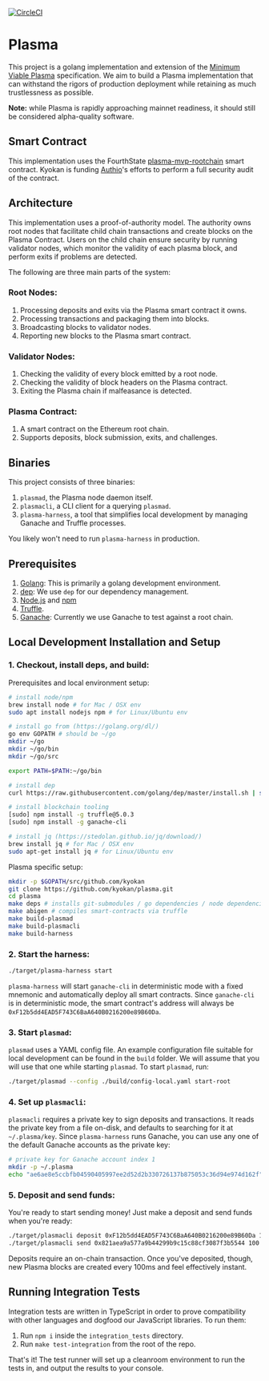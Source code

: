 [![CircleCI](https://circleci.com/gh/kyokan/plasma/tree/master.svg?style=svg)](https://circleci.com/gh/kyokan/plasma/tree/master)

# Plasma

This project is a golang implementation and extension of the [Minimum Viable Plasma](https://ethresear.ch/t/minimal-viable-plasma/426) specification. We aim to build a Plasma implementation that can withstand the rigors of production deployment while retaining as much trustlessness as possible.

**Note:** while Plasma is rapidly approaching mainnet readiness, it should still be considered alpha-quality software.

## Smart Contract

This implementation uses the FourthState [plasma-mvp-rootchain](https://github.com/FourthState/plasma-mvp-rootchain) smart contract. Kyokan is funding [Authio](https://authio.org/)'s efforts to perform a full security audit of the contract.

## Architecture

This implementation uses a proof-of-authority model. The authority owns root nodes that facilitate child chain transactions and create blocks on the Plasma Contract. Users on the child chain ensure security by running validator nodes, which monitor the validity of each plasma block, and perform exits if problems are detected.

The following are three main parts of the system:

### Root Nodes:

1. Processing deposits and exits via the Plasma smart contract it owns.
2. Processing transactions and packaging them into blocks.
3. Broadcasting blocks to validator nodes.
4. Reporting new blocks to the Plasma smart contract.

### Validator Nodes:

1. Checking the validity of every block emitted by a root node.
1. Checking the validity of block headers on the Plasma contract.
2. Exiting the Plasma chain if malfeasance is detected.

### Plasma Contract:

1. A smart contract on the Ethereum root chain.
2. Supports deposits, block submission, exits, and challenges.

## Binaries

This project consists of three binaries:

1. `plasmad`, the Plasma node daemon itself.
2. `plasmacli`, a CLI client for a querying `plasmad`.
3. `plasma-harness`, a tool that simplifies local development by managing Ganache and Truffle processes.

You likely won't need to run `plasma-harness` in production.

## Prerequisites

1. [Golang](https://golang.org/doc/install): This is primarily a golang development environment.
2. [dep](https://github.com/golang/dep): We use ```dep``` for our dependency management.
3. [Node.js](https://nodejs.org/en/) and [npm](https://www.npmjs.com/get-npm)
4. [Truffle](http://truffleframework.com/docs/getting_started/installation).
5. [Ganache](https://github.com/trufflesuite/ganache): Currently we use Ganache to test against a root chain.

## Local Development Installation and Setup

### 1. Checkout, install deps, and build:

Prerequisites and local environment setup:

```bash
# install node/npm
brew install node # for Mac / OSX env
sudo apt install nodejs npm # for Linux/Ubuntu env

# install go from (https://golang.org/dl/)
go env GOPATH # should be ~/go
mkdir ~/go
mkdir ~/go/bin
mkdir ~/go/src

export PATH=$PATH:~/go/bin

# install dep
curl https://raw.githubusercontent.com/golang/dep/master/install.sh | sh

# install blockchain tooling
[sudo] npm install -g truffle@5.0.3
[sudo] npm install -g ganache-cli

# install jq (https://stedolan.github.io/jq/download/)
brew install jq # for Mac / OSX env
sudo apt-get install jq # for Linux/Ubuntu env
```

Plasma specific setup:

```bash
mkdir -p $GOPATH/src/github.com/kyokan
git clone https://github.com/kyokan/plasma.git
cd plasma
make deps # installs git-submodules / go dependencies / node dependencies
make abigen # compiles smart-contracts via truffle
make build-plasmad
make build-plasmacli
make build-harness
```

### 2. Start the harness:

```bash
./target/plasma-harness start
```

`plasma-harness` will start `ganache-cli` in deterministic mode with a fixed mnemonic and automatically deploy all smart contracts. Since `ganache-cli` is in deterministic mode, the smart contract's address will always be `0xF12b5dd4EAD5F743C6BaA640B0216200e89B60Da`.

### 3. Start `plasmad`:

`plasmad` uses a YAML config file. An example configuration file suitable for local development can be found in the `build` folder. We will assume that you will use that one while starting `plasmad`. To start `plasmad`, run:

```bash
./target/plasmad --config ./build/config-local.yaml start-root
```

### 4. Set up `plasmacli`:

`plasmacli` requires a private key to sign deposits and transactions. It reads the private key from a file on-disk, and defaults to searching for it at `~/.plasma/key`. Since `plasma-harness` runs Ganache, you can use any one of the default Ganache accounts as the private key:

```bash
# private key for Ganache account index 1
mkdir -p ~/.plasma
echo "ae6ae8e5ccbfb04590405997ee2d52d2b330726137b875053c36d94e974d162f" > ~/.plasma/key
```

### 5. Deposit and send funds:

You're ready to start sending money! Just make a deposit and send funds when you're ready:

```bash
./target/plasmacli deposit 0xF12b5dd4EAD5F743C6BaA640B0216200e89B60Da 1000000
./target/plasmacli send 0x821aea9a577a9b44299b9c15c88cf3087f3b5544 100
```

Deposits require an on-chain transaction. Once you've deposited, though, new Plasma blocks are created every 100ms and feel effectively instant.

## Running Integration Tests

Integration tests are written in TypeScript in order to prove compatibility with other languages and dogfood our JavaScript libraries. To run them:

1. Run `npm i` inside the `integration_tests` directory.
2. Run `make test-integration` from the root of the repo.

That's it! The test runner will set up a cleanroom environment to run the tests in, and output the results to your console.